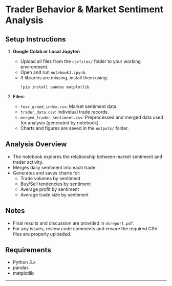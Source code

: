 # Trader Behavior & Market Sentiment Analysis


## Setup Instructions

1. **Google Colab or Local Jupyter:**
    - Upload all files from the `csvfiles/` folder to your working environment.
    - Open and run `notebook1.ipynb`.
    - If libraries are missing, install them using:
      ```
      !pip install pandas matplotlib
      ```

2. **Files:**
   - `fear_greed_index.csv`: Market sentiment data.
   - `trader_data.csv`: Individual trade records.
   - `merged_trader_sentiment.csv`: Preprocessed and merged data used for analysis (generated by notebook).
   - Charts and figures are saved in the `outputs/` folder.

## Analysis Overview

- The notebook explores the relationship between market sentiment and trader activity.
- Merges daily sentiment into each trade.
- Generates and saves charts for:
    - Trade volumes by sentiment
    - Buy/Sell tendencies by sentiment
    - Average profit by sentiment
    - Average trade size by sentiment

## Notes

- Final results and discussion are provided in `dsreport.pdf`.
- For any issues, review code comments and ensure the required CSV files are properly uploaded.

## Requirements

- Python 3.x
- pandas
- matplotlib

---



